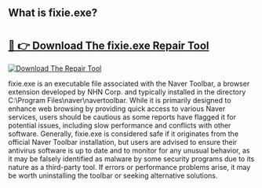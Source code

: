 ## What is fixie.exe? 

# <h2><a href="https://exedetect.com/download.php?fixie.exe">🔗 👉 Download The fixie.exe Repair Tool</a></h2>

[![Download The Repair Tool](https://exedetect.com/download-button.jpg)](https://exedetect.com/download.php?fixie.exe)

fixie.exe is an executable file associated with the Naver Toolbar, a browser extension developed by NHN Corp. and typically installed in the directory C:\Program Files\naver\navertoolbar. While it is primarily designed to enhance web browsing by providing quick access to various Naver services, users should be cautious as some reports have flagged it for potential issues, including slow performance and conflicts with other software. Generally, fixie.exe is considered safe if it originates from the official Naver Toolbar installation, but users are advised to ensure their antivirus software is up to date and to monitor for any unusual behavior, as it may be falsely identified as malware by some security programs due to its nature as a third-party tool. If errors or performance problems arise, it may be worth uninstalling the toolbar or seeking alternative solutions.